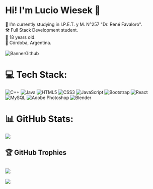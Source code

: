 # Hi! I'm Lucio Wiesek 👋
📖 I’m currently studying in I.P.E.T. y M. N°257 "Dr. René Favaloro". <br>🛠️ Full Stack Development student. <br>🧒 18 years old. <br>📍 Córdoba, Argentina.
<br>
<br>
![BannerGithub](https://github.com/user-attachments/assets/d962b641-2d5b-4a19-9c3c-47630846079f)


# 💻 Tech Stack:
![C++](https://img.shields.io/badge/c++-%2300599C.svg?style=for-the-badge&logo=c%2B%2B&logoColor=white) ![Java](https://img.shields.io/badge/java-%23ED8B00.svg?style=for-the-badge&logo=openjdk&logoColor=white) ![HTML5](https://img.shields.io/badge/html5-%23E34F26.svg?style=for-the-badge&logo=html5&logoColor=white) ![CSS3](https://img.shields.io/badge/css3-%231572B6.svg?style=for-the-badge&logo=css3&logoColor=white) ![JavaScript](https://img.shields.io/badge/javascript-%23323330.svg?style=for-the-badge&logo=javascript&logoColor=%23F7DF1E) ![Bootstrap](https://img.shields.io/badge/bootstrap-%238511FA.svg?style=for-the-badge&logo=bootstrap&logoColor=white) ![React](https://img.shields.io/badge/react-%2320232a.svg?style=for-the-badge&logo=react&logoColor=%2361DAFB) ![MySQL](https://img.shields.io/badge/mysql-4479A1.svg?style=for-the-badge&logo=mysql&logoColor=white) ![Adobe Photoshop](https://img.shields.io/badge/adobe%20photoshop-%2331A8FF.svg?style=for-the-badge&logo=adobe%20photoshop&logoColor=white) ![Blender](https://img.shields.io/badge/blender-%23F5792A.svg?style=for-the-badge&logo=blender&logoColor=white)
# 📊 GitHub Stats:
![](https://github-readme-stats.vercel.app/api?username=LucioWi&theme=default&hide_border=false&include_all_commits=true&count_private=true)<br/>
## 🏆 GitHub Trophies
![](https://github-profile-trophy.vercel.app/?username=LucioWi&theme=radical&no-frame=false&no-bg=true&margin-w=4)
---
[![](https://visitcount.itsvg.in/api?id=LucioWi&icon=5&color=1)](https://visitcount.itsvg.in)

